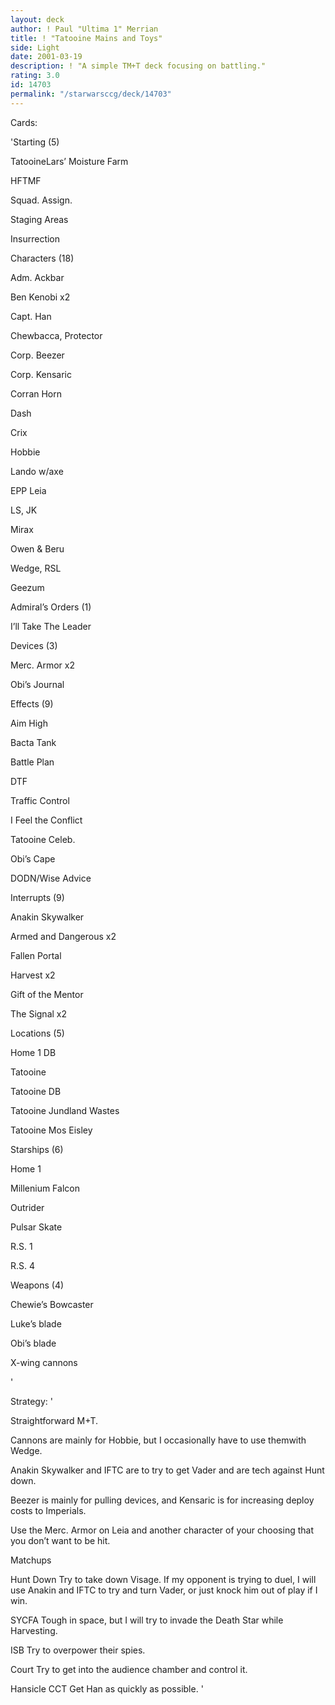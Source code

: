```yaml
---
layout: deck
author: ! Paul "Ultima 1" Merrian
title: ! "Tatooine Mains and Toys"
side: Light
date: 2001-03-19
description: ! "A simple TM+T deck focusing on battling."
rating: 3.0
id: 14703
permalink: "/starwarsccg/deck/14703"
---
```

Cards: 

'Starting (5) 

TatooineLars’ Moisture Farm 

HFTMF 

Squad. Assign. 

Staging Areas 

Insurrection 


Characters (18) 

Adm. Ackbar 

Ben Kenobi x2 

Capt. Han 

Chewbacca, Protector 

Corp. Beezer 

Corp. Kensaric 

Corran Horn 

Dash 

Crix 

Hobbie 

Lando w/axe 

EPP Leia 

LS, JK 

Mirax 

Owen & Beru 

Wedge, RSL 

Geezum 


Admiral’s Orders (1) 

I’ll Take The Leader 


Devices (3) 

Merc. Armor x2 

Obi’s Journal 


Effects (9) 

Aim High 

Bacta Tank 

Battle Plan 

DTF 

Traffic Control 

I Feel the Conflict 

Tatooine Celeb. 

Obi’s Cape 

DODN/Wise Advice 


Interrupts (9) 

Anakin Skywalker 

Armed and Dangerous x2 

Fallen Portal 

Harvest x2 

Gift of the Mentor 

The Signal x2 


Locations (5) 

Home 1 DB 

Tatooine 

Tatooine DB 

Tatooine Jundland Wastes 

Tatooine Mos Eisley 


Starships (6) 

Home 1 

Millenium Falcon 

Outrider 

Pulsar Skate 

R.S. 1 

R.S. 4 


Weapons (4) 

Chewie’s Bowcaster 

Luke’s blade 

Obi’s blade 

X-wing cannons  


'

Strategy: '

Straightforward M+T. 

Cannons are mainly for Hobbie, but I occasionally have to use themwith Wedge.

Anakin Skywalker and IFTC are to try to get Vader and are tech against Hunt down.

Beezer is mainly for pulling devices, and Kensaric is for increasing deploy costs to Imperials.

Use the Merc. Armor on Leia and another character of your choosing that you don’t want to be hit.


Matchups

Hunt Down  Try to take down Visage.  If my opponent is trying to duel, I will use Anakin and IFTC to try and turn Vader, or just knock him out of play if I win.

SYCFA  Tough in space, but I will try to invade the Death Star while Harvesting.

ISB Try to overpower their spies.

Court  Try to get into the audience chamber and control it.

Hansicle CCT  Get Han as quickly as possible.  '
